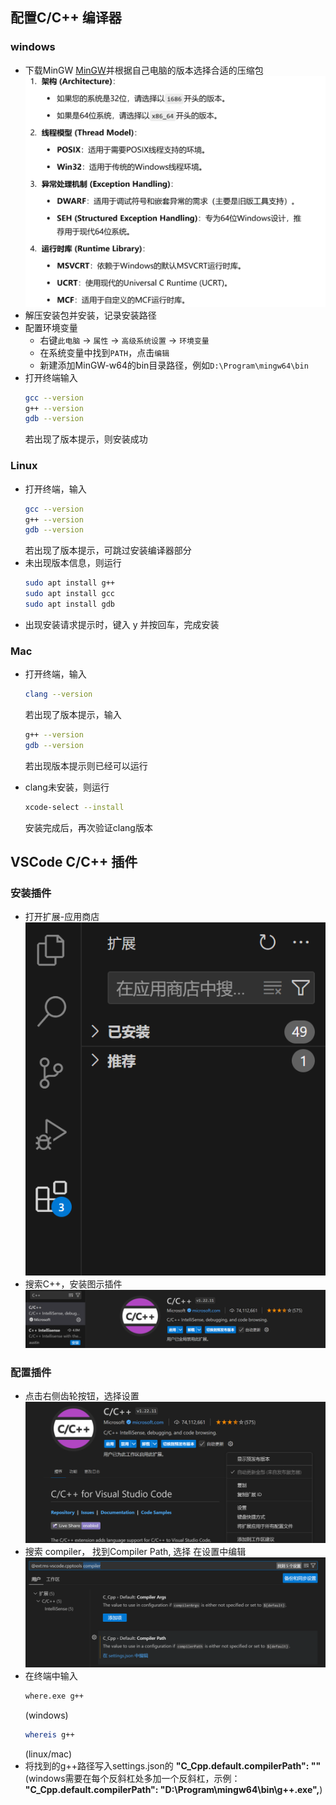 ## 配置C/C++ 编译器

### windows

- 下载MinGW [MinGW](https://github.com/niXman/mingw-builds-binaries/releases)并根据自己电脑的版本选择合适的压缩包 ![version](pic/version.png)
- 解压安装包并安装，记录安装路径
- 配置环境变量
    - 右键`此电脑` -> `属性` -> `高级系统设置` -> `环境变量`
    - 在系统变量中找到`PATH`，点击`编辑`
    - 新建添加MinGW-w64的bin目录路径，例如`D:\Program\mingw64\bin`
- 打开终端输入
    ```bash 
    gcc --version
    g++ --version
    gdb --version
    ```
    若出现了版本提示，则安装成功

### Linux

- 打开终端，输入 
    ```bash 
    gcc --version
    g++ --version
    gdb --version
    ```
    若出现了版本提示，可跳过安装编译器部分
- 未出现版本信息，则运行
    ```bash
    sudo apt install g++
    sudo apt install gcc
    sudo apt install gdb
    ```
- 出现安装请求提示时，键入 y 并按回车，完成安装

### Mac

- 打开终端，输入 
    ```bash 
    clang --version
    ```
    若出现了版本提示，输入
    ```bash
    g++ --version
    gdb --version
    ```
    若出现版本提示则已经可以运行

- clang未安装，则运行
    ```bash
    xcode-select --install
    ```
    安装完成后，再次验证clang版本

## VSCode C/C++ 插件

### 安装插件

- 打开扩展-应用商店 ![应用商店](assets/CExtension.png)
- 搜索C++，安装图示插件 ![C/C++扩展](assets/CExtension2.png)

### 配置插件

- 点击右侧齿轮按钮，选择设置![设置](assets/Settings.png)
- 搜索 compiler， 找到Compiler Path, 选择 在设置中编辑![Path](assets/compiler.png)
- 在终端中输入
    ```bash
    where.exe g++
    ```
    (windows)
    ```bash
    whereis g++
    ```
    (linux/mac)
- 将找到的g++路径写入settings.json的 **"C_Cpp.default.compilerPath": ""** (windows需要在每个反斜杠处多加一个反斜杠，示例： **"C_Cpp.default.compilerPath": "D:\\Program\\mingw64\\bin\\g++.exe",**)
